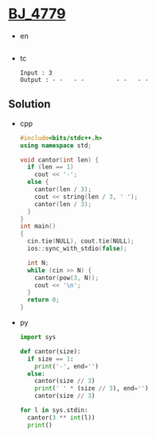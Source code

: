 # [BJ_4779](https://acmicpc.net/problem/4779)

* en

  ```en

  ```

* tc

  ```tc
  Input : 3
  Output : - -   - -         - -   - -
  ```

## Solution

* cpp

  ```cpp
  #include<bits/stdc++.h>
  using namespace std;

  void cantor(int len) {
    if (len == 1)
      cout << '-';
    else {
      cantor(len / 3);
      cout << string(len / 3, ' ');
      cantor(len / 3);
    }
  }
  int main()
  {
    cin.tie(NULL), cout.tie(NULL);
    ios::sync_with_stdio(false);

    int N;
    while (cin >> N) {
      cantor(pow(3, N));
      cout << '\n';
    }
    return 0;
  }
  ```

* py

  ```py
  import sys

  def cantor(size):
    if size == 1:
      print('-', end='')
    else:
      cantor(size // 3)
      print(' ' * (size // 3), end='')
      cantor(size // 3)

  for l in sys.stdin:
    cantor(3 ** int(l))
    print()
  ```
